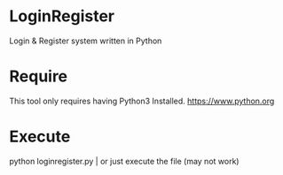 # LoginRegister
Login &amp; Register system written in Python

# Require
This tool only requires having Python3 Installed. https://www.python.org

# Execute
python loginregister.py |  or just execute the file (may not work)
